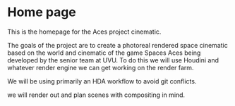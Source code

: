 # Home page
This is the homepage for the Aces project cinematic.

The goals of the project are to create a photoreal rendered space cinematic based on the world and cinematic of the game Spaces Aces being developed by the senior team at UVU. To do this we will use Houdini and whatever render engine we can get working on the render farm.

We will be using primarily an HDA workflow to avoid git conflicts.

we will render out and plan scenes with compositing in mind.